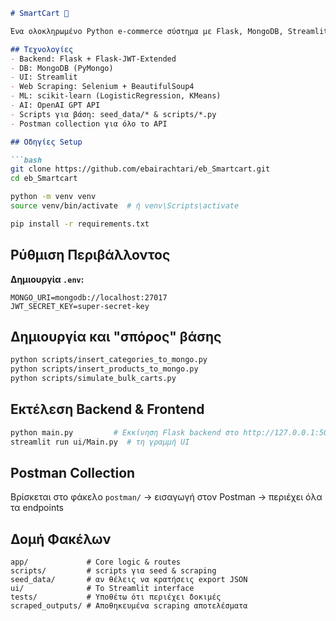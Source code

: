 ````markdown
# SmartCart 🛒

Ένα ολοκληρωμένο Python e‑commerce σύστημα με Flask, MongoDB, Streamlit και AI τεχνολογίες.

## Τεχνολογίες
- Backend: Flask + Flask‑JWT‑Extended
- DB: MongoDB (PyMongo)
- UI: Streamlit
- Web Scraping: Selenium + BeautifulSoup4
- ML: scikit‑learn (LogisticRegression, KMeans)
- AI: OpenAI GPT API
- Scripts για βάση: seed_data/* & scripts/*.py
- Postman collection για όλο το API

## Οδηγίες Setup

```bash
git clone https://github.com/ebairachtari/eb_Smartcart.git
cd eb_Smartcart

python -m venv venv
source venv/bin/activate  # ή venv\Scripts\activate

pip install -r requirements.txt
````

## Ρύθμιση Περιβάλλοντος

**Δημιουργία `.env`:**

```env
MONGO_URI=mongodb://localhost:27017
JWT_SECRET_KEY=super-secret-key
```

## Δημιουργία και "σπόρος" βάσης

```bash
python scripts/insert_categories_to_mongo.py
python scripts/insert_products_to_mongo.py
python scripts/simulate_bulk_carts.py
```

## Εκτέλεση Backend & Frontend

```bash
python main.py         # Εκκίνηση Flask backend στο http://127.0.0.1:5000
streamlit run ui/Main.py  # τη γραμμή UI
```

## Postman Collection

Βρίσκεται στο φάκελο `postman/` → εισαγωγή στον Postman → περιέχει όλα τα endpoints

## Δομή Φακέλων

```
app/             # Core logic & routes
scripts/         # scripts για seed & scraping
seed_data/       # αν θέλεις να κρατήσεις export JSON
ui/              # Το Streamlit interface
tests/           # Υποθέτω ότι περιέχει δοκιμές
scraped_outputs/ # Αποθηκευμένα scraping αποτελέσματα
```
